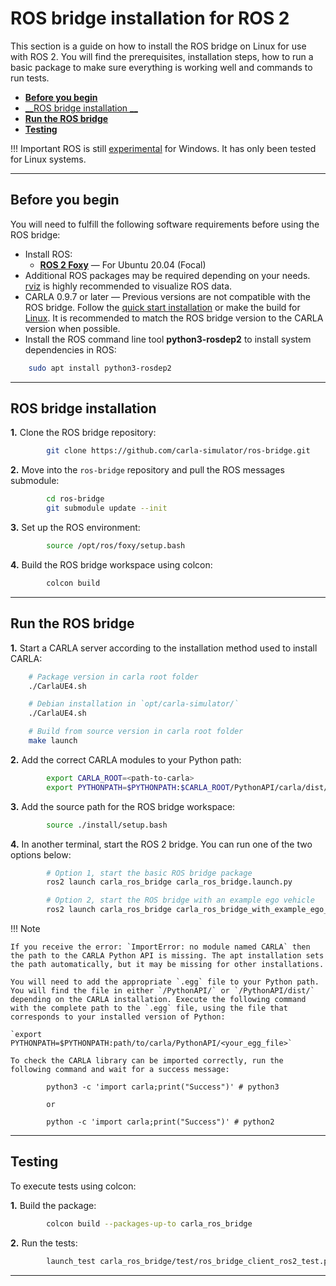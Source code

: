 # ROS bridge installation for ROS 2

This section is a guide on how to install the ROS bridge on Linux for use with ROS 2. You will find the prerequisites, installation steps, how to run a basic package to make sure everything is working well and commands to run tests. 

- [__Before you begin__](#before-you-begin)
- [__ROS bridge installation __](#ros-bridge-installation) 
- [__Run the ROS bridge__](#run-the-ros-bridge)  
- [__Testing__](#testing)

!!! Important
    ROS is still [experimental](http://wiki.ros.org/noetic/Installation) for Windows. It has only been tested for Linux systems.  

---

## Before you begin

You will need to fulfill the following software requirements before using the ROS bridge:

- Install ROS:
    - [__ROS 2 Foxy__](https://docs.ros.org/en/foxy/Installation.html) — For Ubuntu 20.04 (Focal)
- Additional ROS packages may be required depending on your needs. [rviz](https://wiki.ros.org/rviz) is highly recommended to visualize ROS data.  
- CARLA 0.9.7 or later — Previous versions are not compatible with the ROS bridge. Follow the [quick start installation](https://carla.readthedocs.io/en/latest/start_quickstart/) or make the build for [Linux](https://carla.readthedocs.io/en/latest/build_linux/). It is recommended to match the ROS bridge version to the CARLA version when possible. 
- Install the ROS command line tool __python3-rosdep2__ to install system dependencies in ROS:
```sh
    sudo apt install python3-rosdep2
```

---

## ROS bridge installation 

__1.__ Clone the ROS bridge repository:

```sh
        git clone https://github.com/carla-simulator/ros-bridge.git
```

__2.__ Move into the `ros-bridge` repository and pull the ROS messages submodule:

```sh
        cd ros-bridge
        git submodule update --init
```

__3.__ Set up the ROS environment:

```sh
        source /opt/ros/foxy/setup.bash
```

__4.__ Build the ROS bridge workspace using colcon:

```sh
        colcon build
```

---

## Run the ROS bridge

__1.__ Start a CARLA server according to the installation method used to install CARLA:

```sh
    # Package version in carla root folder
    ./CarlaUE4.sh

    # Debian installation in `opt/carla-simulator/`
    ./CarlaUE4.sh

    # Build from source version in carla root folder
    make launch
```

__2.__ Add the correct CARLA modules to your Python path:

```sh
        export CARLA_ROOT=<path-to-carla>
        export PYTHONPATH=$PYTHONPATH:$CARLA_ROOT/PythonAPI/carla/dist/carla-<carla_version_and_arch>.egg:$CARLA_ROOT/PythonAPI/carla
```
__3.__ Add the source path for the ROS bridge workspace:

```sh
        source ./install/setup.bash
```

__4.__ In another terminal, start the ROS 2 bridge. You can run one of the two options below:

```sh
        # Option 1, start the basic ROS bridge package
        ros2 launch carla_ros_bridge carla_ros_bridge.launch.py

        # Option 2, start the ROS bridge with an example ego vehicle
        ros2 launch carla_ros_bridge carla_ros_bridge_with_example_ego_vehicle.launch.py
```

!!! Note

    If you receive the error: `ImportError: no module named CARLA` then the path to the CARLA Python API is missing. The apt installation sets the path automatically, but it may be missing for other installations. 

    You will need to add the appropriate `.egg` file to your Python path. You will find the file in either `/PythonAPI/` or `/PythonAPI/dist/` depending on the CARLA installation. Execute the following command with the complete path to the `.egg` file, using the file that corresponds to your installed version of Python:

    `export PYTHONPATH=$PYTHONPATH:path/to/carla/PythonAPI/<your_egg_file>`

    To check the CARLA library can be imported correctly, run the following command and wait for a success message:

            python3 -c 'import carla;print("Success")' # python3

            or

            python -c 'import carla;print("Success")' # python2



---

## Testing

To execute tests using colcon:

__1.__ Build the package:

```sh
        colcon build --packages-up-to carla_ros_bridge
```

__2.__ Run the tests:

```sh
        launch_test carla_ros_bridge/test/ros_bridge_client_ros2_test.py
```

---


